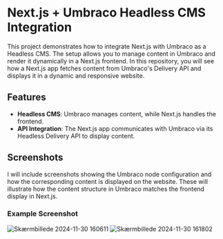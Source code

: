# Next.js + Umbraco Headless CMS Integration

This project demonstrates how to integrate Next.js with Umbraco as a Headless CMS. The setup allows you to manage content in Umbraco and render it dynamically in a Next.js frontend. In this repository, you will see how a Next.js app fetches content from Umbraco's Delivery API and displays it in a dynamic and responsive website.

## Features
- **Headless CMS**: Umbraco manages content, while Next.js handles the frontend.
- **API Integration**: The Next.js app communicates with Umbraco via its Headless Delivery API to display content.

## Screenshots
I will include screenshots showing the Umbraco node configuration and how the corresponding content is displayed on the website. These will illustrate how the content structure in Umbraco matches the frontend display in Next.js.

### Example Screenshot
![Skærmbillede 2024-11-30 160611](https://github.com/user-attachments/assets/447fdb38-7ee1-4fab-9625-9916060945e4)
![Skærmbillede 2024-11-30 161802](https://github.com/user-attachments/assets/0fcae219-3d15-4ed2-960a-e8451420106f)


